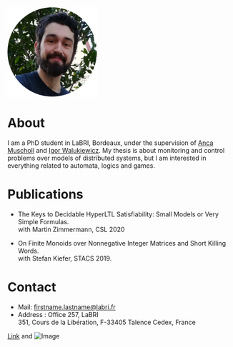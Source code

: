 
  <img src="/images/avatar.png" alt="avatar" width="200"/>


# About

I am a PhD student in LaBRI, Bordeaux, under the supervision of [Anca Muscholl](https://www.labri.fr/perso/anca/) and [Igor Walukiewicz](https://www.labri.fr/perso/igw/). My thesis is about monitoring and control problems over models of distributed systems, but I am interested in everything related to automata, logics and games.

# Publications

- The Keys to Decidable HyperLTL Satisfiability: Small Models or Very Simple Formulas.  
with Martin Zimmermann, CSL 2020

- On Finite Monoids over Nonnegative Integer Matrices and Short Killing Words.  
with Stefan Kiefer, STACS 2019. 

# Contact

- Mail: firstname.lastname@labri.fr
- Address : Office 257, LaBRI  
351, Cours de la Libération, F-33405 Talence Cedex, France



[Link](url) and ![Image](src)

